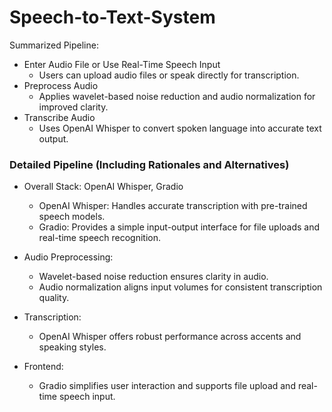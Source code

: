 # Speech-to-Text-System

Summarized Pipeline:
* Enter Audio File or Use Real-Time Speech Input
  * Users can upload audio files or speak directly for transcription.
* Preprocess Audio
  * Applies wavelet-based noise reduction and audio normalization for improved clarity.
* Transcribe Audio
  * Uses OpenAI Whisper to convert spoken language into accurate text output.

### Detailed Pipeline (Including Rationales and Alternatives)
* Overall Stack: OpenAI Whisper, Gradio

  * OpenAI Whisper: Handles accurate transcription with pre-trained speech models.
  * Gradio: Provides a simple input-output interface for file uploads and real-time speech recognition.
* Audio Preprocessing:
  * Wavelet-based noise reduction ensures clarity in audio.
  * Audio normalization aligns input volumes for consistent transcription quality.
* Transcription:
  * OpenAI Whisper offers robust performance across accents and speaking styles.
* Frontend:
  * Gradio simplifies user interaction and supports file upload and real-time speech input.
